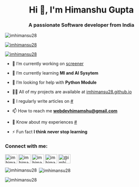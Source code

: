 <h1 align="center">Hi 👋, I'm Himanshu Gupta</h1>
<h3 align="center">A passionate Software developer from India</h3>

<p align="left"> <img src="https://komarev.com/ghpvc/?username=imhimansu28&label=Profile%20views&color=0e75b6&style=flat" alt="imhimansu28" /> </p>

<p align="left"> <a href="https://github.com/ryo-ma/github-profile-trophy"><img src="https://github-profile-trophy.vercel.app/?username=imhimansu28" alt="imhimansu28" /></a> </p>

<p align="left"> <a href="https://twitter.com/imhimansu28" target="blank"><img src="https://img.shields.io/twitter/follow/imhimansu28?logo=twitter&style=for-the-badge" alt="imhimansu28" /></a> </p>

- 🔭 I’m currently working on [screener](screener.in)

- 🌱 I’m currently learning **Ml and AI Sysytem**

- 🤝 I’m looking for help with **Python Module**

- 👨‍💻 All of my projects are available at [imhimansu28.github.io](imhimansu28.github.io)

- 📝 I regularly write articles on [#](#)

- 📫 How to reach me **webdevhimamshu@gmail.com**

- 📄 Know about my experiences [#](#)

- ⚡ Fun fact **I think never stop learning**

<h3 align="left">Connect with me:</h3>
<p align="left">
<a href="https://dev.to/imhimansu28" target="blank"><img align="center" src="https://raw.githubusercontent.com/rahuldkjain/github-profile-readme-generator/master/src/images/icons/Social/devto.svg" alt="imhimansu28" height="30" width="40" /></a>
<a href="https://twitter.com/imhimansu28" target="blank"><img align="center" src="https://raw.githubusercontent.com/rahuldkjain/github-profile-readme-generator/master/src/images/icons/Social/twitter.svg" alt="imhimansu28" height="30" width="40" /></a>
<a href="https://fb.com/imhimanshu28" target="blank"><img align="center" src="https://raw.githubusercontent.com/rahuldkjain/github-profile-readme-generator/master/src/images/icons/Social/facebook.svg" alt="imhimanshu28" height="30" width="40" /></a>
<a href="https://instagram.com/imhimanshu28" target="blank"><img align="center" src="https://raw.githubusercontent.com/rahuldkjain/github-profile-readme-generator/master/src/images/icons/Social/instagram.svg" alt="imhimanshu28" height="30" width="40" /></a>
<a href="https://www.hackerearth.com/@imhimansu28" target="blank"><img align="center" src="https://raw.githubusercontent.com/rahuldkjain/github-profile-readme-generator/master/src/images/icons/Social/hackerearth.svg" alt="@imhimansu28" height="30" width="40" /></a>
</p>



<p><img align="left" src="https://github-readme-stats.vercel.app/api/top-langs?username=imhimansu28&show_icons=true&locale=en&layout=compact" alt="imhimansu28" /></p>

<p>&nbsp;<img align="center" src="https://github-readme-stats.vercel.app/api?username=imhimansu28&show_icons=true&locale=en" alt="imhimansu28" /></p>

<p><img align="center" src="https://github-readme-streak-stats.herokuapp.com/?user=imhimansu28&" alt="imhimansu28" /></p>
